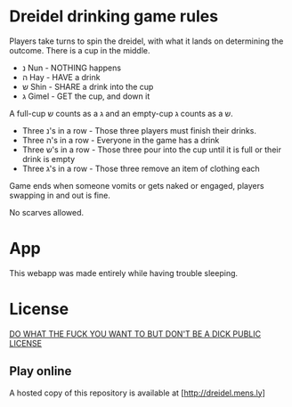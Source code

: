 # Dreidel drinking game rules

Players take turns to spin the dreidel, with what it lands on determining the outcome. There is a cup in the middle.

* נ Nun - NOTHING happens
* ה Hay - HAVE a drink
* ש Shin - SHARE a drink into the cup
* ג Gimel - GET the cup, and down it

A full-cup ש counts as a ג and an empty-cup ג counts as a ש.

* Three נ's in a row - Those three players must finish their drinks.
* Three ה's in a row - Everyone in the game has a drink
* Three ש's in a row - Those three pour into the cup until it is full or their drink is empty
* Three ג's in a row - Those three remove an item of clothing each

Game ends when someone vomits or gets naked or engaged, players swapping in and out is fine.

No scarves allowed.

# App

This webapp was made entirely while having trouble sleeping.

# License
[DO WHAT THE FUCK YOU WANT TO BUT DON'T BE A DICK PUBLIC LICENSE](http://mens.ly/LICENSE.txt)

## Play online

A hosted copy of this repository is available at [http://dreidel.mens.ly]

